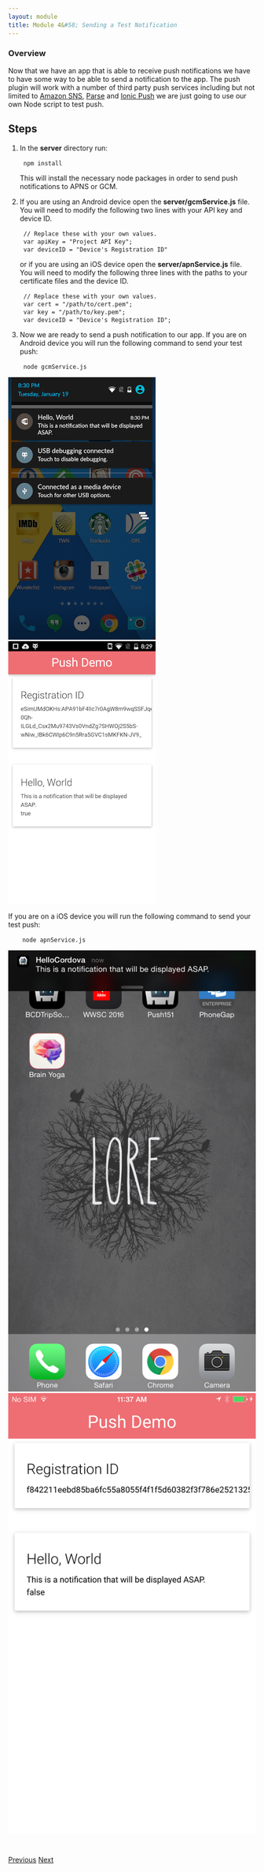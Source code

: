```yaml
---
layout: module
title: Module 4&#58; Sending a Test Notification
---
```


### Overview
Now that we have an app that is able to receive push notifications we have to have some way to be able to send a notification to the app. The push plugin will work with a number of third party push services including but not limited to [Amazon SNS](https://aws.amazon.com/sns/?sc_channel=PS&sc_campaign=acquisition_CA&sc_publisher=google&sc_medium=sns_b&sc_content=sns_e&sc_detail=amazon%20sns&sc_category=sns&sc_segment=64743194096&sc_matchtype=e&sc_country=CA&s_kwcid=AL!4422!3!64743194096!e!!g!!amazon%20sns&ef_id=VFewPgAAAJQIwLbC:20160121142959:s), [Parse](http://parse.com/) and [Ionic Push](https://apps.ionic.io/landing/push) we are just going to use our own Node script to test push.

## Steps
1. In the **server** directory run:

        npm install

   This will install the necessary node packages in order to send push notifications to APNS or GCM.

2. If you are using an Android device open the **server/gcmService.js** file. You will need to modify the following two lines with your API key and device ID.

        // Replace these with your own values.
        var apiKey = "Project API Key";
        var deviceID = "Device's Registration ID"

   or if you are using an iOS device open the **server/apnService.js** file. You will need to modify the following three lines with the paths to your certificate files and the device ID.

        // Replace these with your own values.
        var cert = "/path/to/cert.pem";
        var key = "/path/to/key.pem";
        var deviceID = "Device's Registration ID";

3. Now we are ready to send a push notification to our app. If you are on Android device you will run the following command to send your test push:

        node gcmService.js

<img class="screenshot" src="images/push2.png"/>
<img class="screenshot" src="images/push3.png"/>

   If you are on a iOS device you will run the following command to send your test push:

        node apnService.js

<img class="screenshot" src="images/push2-ios.png"/>
<img class="screenshot" src="images/push3-ios.png"/>

<div class="row" style="margin-top:40px;">
<div class="col-sm-12">
<a href="module3.html" class="btn btn-default"><i class="glyphicon glyphicon-chevron-left"></i> Previous</a>
<a href="module5.html" class="btn btn-default pull-right">Next <i class="glyphicon
glyphicon-chevron-right"></i></a>
</div>
</div>
